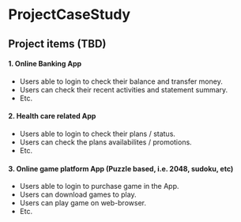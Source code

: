 # ProjectCaseStudy


## Project items (TBD)

#### 1. Online Banking App
- Users able to login to check their balance and transfer money.
- Users can check their recent activities and statement summary.
- Etc.
#### 2. Health care related App
- Users able to login to check their plans / status.
- Users can check the plans availabilites / promotions.
- Etc.
#### 3. Online game platform App (Puzzle based, i.e. 2048, sudoku, etc)
- Users able to login to purchase game in the App.
- Users can download games to play.
- Users can play game on web-browser.
- Etc.